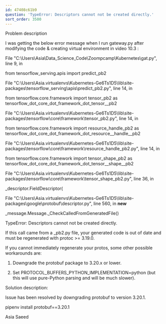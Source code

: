 ```yaml
---
id: 47408c61b9
question: 'TypeError: Descriptors cannot not be created directly.'
sort_order: 3500
---
```


Problem description

I was getting the below error message when I run gateway.py after modifying the code & creating virtual environment in  video 10.3 :

File "C:\Users\Asia\Data_Science_Code\Zoompcamp\Kubernetes\gat.py", line 9, in <module>

from tensorflow_serving.apis import predict_pb2

File "C:\Users\Asia\.virtualenvs\Kubernetes-Ge6Ts1D5\lib\site-packages\tensorflow_serving\apis\predict_pb2.py", line 14, in <module>

from tensorflow.core.framework import tensor_pb2 as tensorflow_dot_core_dot_framework_dot_tensor__pb2

File "C:\Users\Asia\.virtualenvs\Kubernetes-Ge6Ts1D5\lib\site-packages\tensorflow\core\framework\tensor_pb2.py", line 14, in <module>

from tensorflow.core.framework import resource_handle_pb2 as tensorflow_dot_core_dot_framework_dot_resource__handle__pb2

File "C:\Users\Asia\.virtualenvs\Kubernetes-Ge6Ts1D5\lib\site-packages\tensorflow\core\framework\resource_handle_pb2.py", line 14, in <module>

from tensorflow.core.framework import tensor_shape_pb2 as tensorflow_dot_core_dot_framework_dot_tensor__shape__pb2

File "C:\Users\Asia\.virtualenvs\Kubernetes-Ge6Ts1D5\lib\site-packages\tensorflow\core\framework\tensor_shape_pb2.py", line 36, in <module>

_descriptor.FieldDescriptor(

File "C:\Users\Asia\.virtualenvs\Kubernetes-Ge6Ts1D5\lib\site-packages\google\protobuf\descriptor.py", line 560, in __new__

_message.Message._CheckCalledFromGeneratedFile()

TypeError: Descriptors cannot not be created directly.

If this call came from a _pb2.py file, your generated code is out of date and must be regenerated with protoc >= 3.19.0.

If you cannot immediately regenerate your protos, some other possible workarounds are:

1. Downgrade the protobuf package to 3.20.x or lower.

2. Set PROTOCOL_BUFFERS_PYTHON_IMPLEMENTATION=python (but this will use pure-Python parsing and will be much slower).

Solution description:

Issue has been resolved by downgrading protobuf to version 3.20.1.

pipenv install protobuf==3.20.1

Asia Saeed

